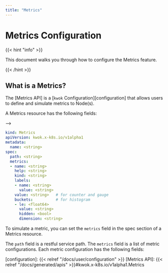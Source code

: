 ```yaml
---
title: "Metrics"
---
```


# Metrics Configuration

{{< hint "info" >}}

This document walks you through how to configure the Metrics feature.

{{< /hint >}}

## What is a Metrics?

The [Metrics API] is a [`kwok` Configuration][configuration] that allows users to define and simulate metrics to Node(s).

A Metrics resource has the following fields:

-->
``` yaml
kind: Metrics
apiVersion: kwok.x-k8s.io/v1alpha1
metadata:
  name: <string>
spec:
  path: <string>
  metrics:
  - name: <string>
    help: <string>
    kind: <string>
    labels:
    - name: <string>
      value: <string>
    value: <string>   # for counter and gauge
    buckets:          # for histogram
    - le: <float64>
      value: <string>
      hidden: <bool>
      dimension: <string>
```


To simulate a metric, you can set the `metrics` field in the spec section of a Metrics resource.

The `path` field is a restful service path.
The `metrics` field is a list of metric configurations. Each metric configuration has the following fields:

[configuration]: {{< relref "/docs/user/configuration" >}}
[Metrics API]: {{< relref "/docs/generated/apis" >}}#kwok.x-k8s.io/v1alpha1.Metrics
